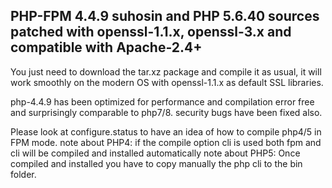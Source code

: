## PHP-FPM 4.4.9 suhosin and PHP 5.6.40 sources patched with openssl-1.1.x, openssl-3.x and compatible with Apache-2.4+

You just need to download the tar.xz package and compile it as usual,
it will work smoothly on the modern OS with
openssl-1.1.x as default SSL libraries.

php-4.4.9 has been optimized for performance and compilation error free and surprisingly
comparable to php7/8. security bugs have been fixed also.

Please look at configure.status to have an idea of how to compile php4/5 in FPM mode.
note about PHP4: if the compile option cli is used both fpm and cli will be compiled and installed automatically
note about PHP5: Once compiled and installed you have to copy manually the php cli to the bin folder.
